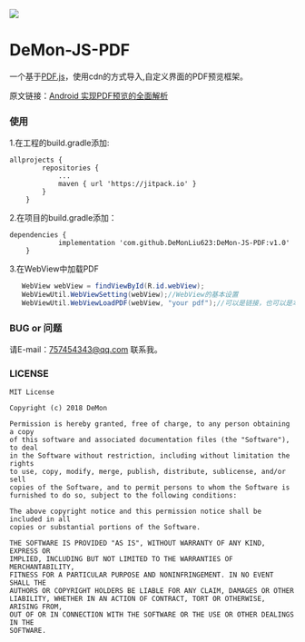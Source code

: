 [![](https://jitpack.io/v/DeMonLiu623/DeMon-JS-PDF.svg)](https://jitpack.io/#DeMonLiu623/DeMon-JS-PDF)

# DeMon-JS-PDF
一个基于[PDF.js](http://mozilla.github.io/pdf.js/)，使用cdn的方式导入,自定义界面的PDF预览框架。

原文链接：[Android 实现PDF预览的全面解析](https://blog.csdn.net/DeMonliuhui/article/details/81185611)  

### 使用

1.在工程的build.gradle添加:
```
allprojects {
		repositories {
			...
			maven { url 'https://jitpack.io' }
		}
	}
```

2.在项目的build.gradle添加：
```
dependencies {
	        implementation 'com.github.DeMonLiu623:DeMon-JS-PDF:v1.0'
	}
```

3.在WebView中加载PDF
```java
   WebView webView = findViewById(R.id.webView);
   WebViewUtil.WebViewSetting(webView);//WebView的基本设置
   WebViewUtil.WebViewLoadPDF(webView, "your pdf");//可以是链接，也可以是本地pdf文件路径
```

### BUG or 问题
请E-mail：757454343@qq.com 联系我。

### LICENSE

```
MIT License

Copyright (c) 2018 DeMon

Permission is hereby granted, free of charge, to any person obtaining a copy
of this software and associated documentation files (the "Software"), to deal
in the Software without restriction, including without limitation the rights
to use, copy, modify, merge, publish, distribute, sublicense, and/or sell
copies of the Software, and to permit persons to whom the Software is
furnished to do so, subject to the following conditions:

The above copyright notice and this permission notice shall be included in all
copies or substantial portions of the Software.

THE SOFTWARE IS PROVIDED "AS IS", WITHOUT WARRANTY OF ANY KIND, EXPRESS OR
IMPLIED, INCLUDING BUT NOT LIMITED TO THE WARRANTIES OF MERCHANTABILITY,
FITNESS FOR A PARTICULAR PURPOSE AND NONINFRINGEMENT. IN NO EVENT SHALL THE
AUTHORS OR COPYRIGHT HOLDERS BE LIABLE FOR ANY CLAIM, DAMAGES OR OTHER
LIABILITY, WHETHER IN AN ACTION OF CONTRACT, TORT OR OTHERWISE, ARISING FROM,
OUT OF OR IN CONNECTION WITH THE SOFTWARE OR THE USE OR OTHER DEALINGS IN THE
SOFTWARE.

```